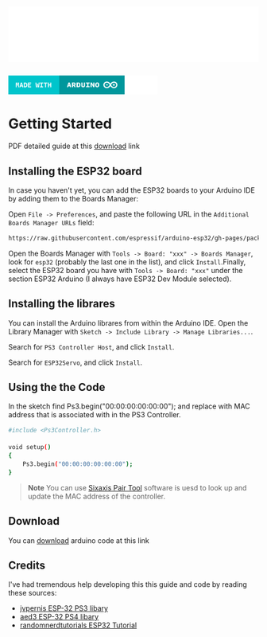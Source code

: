 
<h1 align="center">
  <br>
  <a href=""><img src="https://raw.githubusercontent.com/BeachtechRobotics/assets/ade7abf526c82bdbb3b55d8f304c73b7938eeca9/BEACHTECH%20logo.svg" alt="Beachtech" width="900"></a>
</h1>

<h4  Battle Bot Controller for Based on an ESP-32.</h4>




<a href=""><img src="https://raw.githubusercontent.com/BeachtechRobotics/assets/ade7abf526c82bdbb3b55d8f304c73b7938eeca9/Madewitharduino.svg" alt="Markdownify" width="300"></a>

# Getting Started

PDF detailed guide at this [download](https://github.com/BeachtechRobotics/Battle-Bot-PS3-Code/blob/main/Programming%20ESP32%20Guide.pdf) link

## Installing the ESP32 board

In case you haven't yet, you can add the ESP32 boards to your Arduino IDE by adding them to the Boards Manager: 

Open `File -> Preferences`, and paste the following URL in the `Additional Boards Manager URLs` field:
```bash
https://raw.githubusercontent.com/espressif/arduino-esp32/gh-pages/package_esp32_index.json
```
Open the Boards Manager with `Tools -> Board: "xxx" -> Boards Manager`, 
look for `esp32` 
(probably the last one in the list), and click `Install`.Finally, select the ESP32 board you have with `Tools -> Board: "xxx"` under the section ESP32 Arduino 
(I always have ESP32 Dev Module selected).

## Installing the librares

You can install the Arduino librares from within the Arduino IDE. Open the Library Manager with `Sketch -> Include Library -> Manage Libraries...`.

Search for `PS3 Controller Host`, and click `Install`.

Search for `ESP32Servo`, and click `Install`.

## Using the the Code

In the sketch find Ps3.begin("00:00:00:00:00:00"); and replace with MAC address that is associated with in the PS3 Controller.

```bash
#include <Ps3Controller.h>

void setup()
{
    Ps3.begin("00:00:00:00:00:00");
}
```

> **Note**
> You can use [Sixaxis Pair Tool](https://sixaxispairtool.en.lo4d.com/download/mirror-hs1)  software is uesd to look up and update the MAC address of the controller.

    
## Download

You can [download](https://github.com/BeachtechRobotics/Battle-Bot-PS3-Code/blob/main/BATTLEBOT_ESP32_PS3.ino)  arduino code at this link

## Credits

I've had tremendous help developing this this guide and code by reading these sources:

- [jvpernis ESP-32 PS3 libary](https://github.com/jvpernis/esp32-ps3)
- [aed3 ESP-32 PS4 libary](https://github.com/openobjects/PS4-esp32)
- [randomnerdtutorials ESP32 Tutorial](https://randomnerdtutorials.com/installing-the-esp32-board-in-arduino-ide-windows-instructions/)

